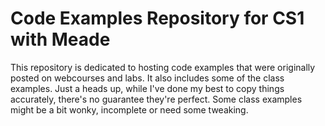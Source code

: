 # Code Examples Repository for CS1 with Meade

This repository is dedicated to hosting code examples that were originally posted on webcourses and labs. It also includes some of the class examples. Just a heads up, while I've done my best to copy things accurately, there's no guarantee they're perfect. Some class examples might be a bit wonky, incomplete or need some tweaking.

